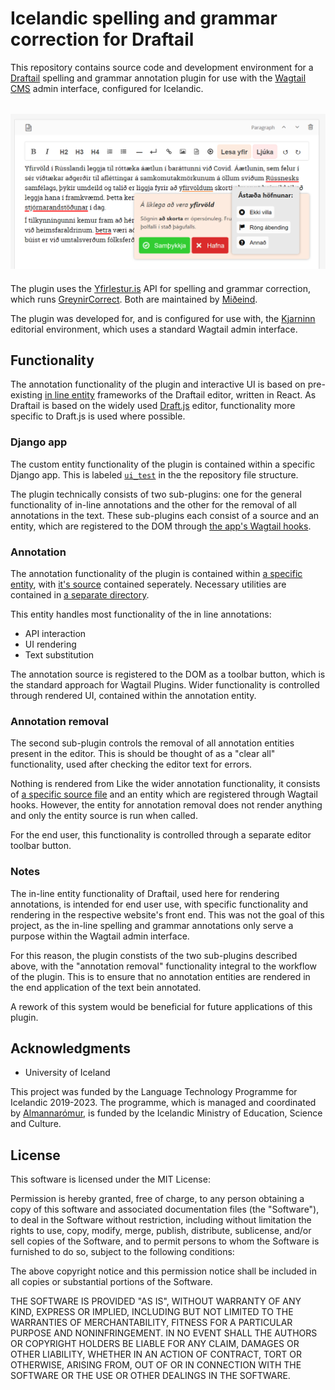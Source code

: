 

# Icelandic spelling and grammar correction for Draftail

This repository contains source code and development environment for a [Draftail](https://www.draftail.org/) spelling and grammar annotation plugin for use with the [Wagtail CMS](https://wagtail.org/) admin interface, configured for Icelandic.

<img src="media/original_images/ui.PNG" 
  alt="Annotation UI" style="margin-top: 18px; margin-bottom: 6px">

The plugin uses the [Yfirlestur.is](https://yfirlestur.is/) API for spelling and grammar correction, which runs [GreynirCorrect](https://github.com/mideind/GreynirCorrect). Both are maintained by [Miðeind](https://xn--mieind-qwa.is/).

The plugin was developed for, and is configured for use with, the [Kjarninn](https://kjarninn.is/) editorial environment, which uses a standard Wagtail admin interface.

## Functionality

The annotation functionality of the plugin and interactive UI is based on pre-existing [in line entity](https://www.draftail.org/docs/entities) frameworks of the Draftail editor, written in React. As Draftail is based on the widely used [Draft.js](https://draftjs.org/) editor, functionality more specific to Draft.js is used where possible.

### Django app
The custom entity functionality of the plugin is contained within a specific Django app. This is labeled [`ui_test`](apps/ui_test) in the the repository file structure.

The plugin technically consists of two sub-plugins: one for the general functionality of in-line annotations and the other for the removal of all annotations in the text. These sub-plugins each consist of a source and an entity, which are registered to the DOM through [the app's Wagtail hooks](apps/ui_test/wagtail_hooks.py).

### Annotation

The annotation functionality of the plugin is contained within [a specific entity](apps/ui_test/static/js/components/AnnotationEntity.js), with [it's source](apps/ui_test/static/js/sources/AnnotationSource.js) contained seperately. Necessary utilities are contained in [a separate directory](apps/ui_test/static/js/utils).

This entity handles most functionality of the in line annotations:

- API interaction
- UI rendering
- Text substitution

The annotation source is registered to the DOM as a toolbar button, which is the standard approach for Wagtail Plugins. Wider functionality is controlled through rendered UI, contained within the annotation entity.

### Annotation removal 

The second sub-plugin controls the removal of all annotation entities present in the editor. This is should be thought of as a "clear all" functionality, used after checking the editor text for errors.

 Nothing is rendered from Like the wider annotation functionality, it consists of [a specific source file](apps/ui_test/static/js/sources/RemoveAnnotationsSource.js) and an entity which are registered through Wagtail hooks. However, the entity for annotation removal does not render anything and only the entity source is run when called.


For the end user, this functionality is controlled through a separate editor toolbar button. 

### Notes

The in-line entity functionality of Draftail, used here for rendering annotations, is intended for end user use, with specific functionality and rendering in the respective website's front end. This was not the goal of this project, as the in-line spelling and grammar annotations only serve a purpose within the Wagtail admin interface.

For this reason, the plugin constists of the two sub-plugins described above, with the "annotation removal" functionality integral to the workflow of the plugin. This is to ensure that no annotation entities are rendered in the end application of the text bein annotated.

A rework of this system would be beneficial for future applications of this plugin.

## Acknowledgments
- University of Iceland

This project was funded by the Language Technology Programme for Icelandic 2019-2023. The programme, which is managed and coordinated by [Almannarómur](https://almannaromur.is/), is funded by the Icelandic Ministry of Education, Science and Culture.

## License 

This software is licensed under the MIT License:

Permission is hereby granted, free of charge, to any person obtaining a copy of this software and associated documentation files (the "Software"), to deal in the Software without restriction, including without limitation the rights to use, copy, modify, merge, publish, distribute, sublicense, and/or sell copies of the Software, and to permit persons to whom the Software is furnished to do so, subject to the following conditions:

The above copyright notice and this permission notice shall be included in all copies or substantial portions of the Software.

THE SOFTWARE IS PROVIDED "AS IS", WITHOUT WARRANTY OF ANY KIND, EXPRESS OR IMPLIED, INCLUDING BUT NOT LIMITED TO THE WARRANTIES OF MERCHANTABILITY, FITNESS FOR A PARTICULAR PURPOSE AND NONINFRINGEMENT. IN NO EVENT SHALL THE AUTHORS OR COPYRIGHT HOLDERS BE LIABLE FOR ANY CLAIM, DAMAGES OR OTHER LIABILITY, WHETHER IN AN ACTION OF CONTRACT, TORT OR OTHERWISE, ARISING FROM, OUT OF OR IN CONNECTION WITH THE SOFTWARE OR THE USE OR OTHER DEALINGS IN THE SOFTWARE.

